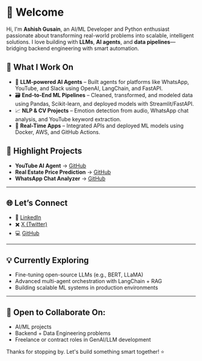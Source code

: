 # 👋 Welcome

Hi, I'm **Ashish Gusain**, an AI/ML Developer and Python enthusiast passionate about transforming real-world problems into scalable, intelligent solutions. I love building with **LLMs**, **AI agents**, and **data pipelines**—bridging backend engineering with smart automation.

## 🧠 What I Work On

* 🤖 **LLM-powered AI Agents** – Built agents for platforms like WhatsApp, YouTube, and Slack using OpenAI, LangChain, and FastAPI.
* 🗃️ **End-to-End ML Pipelines** – Cleaned, transformed, and modeled data using Pandas, Scikit-learn, and deployed models with Streamlit/FastAPI.
* 📈 **NLP & CV Projects** – Emotion detection from audio, WhatsApp chat analysis, and YouTube keyword extraction.
* 🚀 **Real-Time Apps** – Integrated APIs and deployed ML models using Docker, AWS, and GitHub Actions.

## 📌 Highlight Projects

* **YouTube AI Agent** → [GitHub](https://github.com/agusain2001/capstone-project-ETL)
* **Real Estate Price Prediction** → [GitHub](https://github.com/agusain2001/capstone-project-ETL)
* **WhatsApp Chat Analyzer** → [GitHub](https://github.com/agusain2001/Unveiling-WhatsApp-Chats-AnExploratory-Data-Analysis-with-Insights)

---

## 🌐 Let’s Connect

* 🔗 [LinkedIn](https://www.linkedin.com/in/ashish-gusain-aa279a280/)
* ✖️ [X (Twitter)](https://x.com/2001agusain)
* 💻 [GitHub](https://github.com/agusain2001)

---

## 💡 Currently Exploring

* Fine-tuning open-source LLMs (e.g., BERT, LLaMA)
* Advanced multi-agent orchestration with LangChain + RAG
* Building scalable ML systems in production environments

---

## 🤝 Open to Collaborate On:

* AI/ML projects
* Backend + Data Engineering problems
* Freelance or contract roles in GenAI/LLM development

Thanks for stopping by. Let's build something smart together! ⭐
